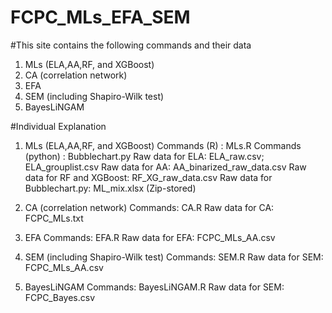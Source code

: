 # FCPC_MLs_EFA_SEM

#This site contains the following commands and their data
1. MLs (ELA,AA,RF, and XGBoost)
2. CA (correlation network)
3. EFA
4. SEM (including Shapiro-Wilk test)
5. BayesLiNGAM

#Individual Explanation
1. MLs (ELA,AA,RF, and XGBoost)
   Commands (R) : MLs.R
   Commands (python) : Bubblechart.py
   Raw data for ELA: ELA_raw.csv; ELA_grouplist.csv
   Raw data for AA: AA_binarized_raw_data.csv
   Raw data for RF and XGBoost: RF_XG_raw_data.csv
   Raw data for Bubblechart.py: ML_mix.xlsx (Zip-stored)
   
2. CA (correlation network)
   Commands: CA.R
   Raw data for CA: FCPC_MLs.txt

3. EFA
   Commands: EFA.R
   Raw data for EFA: FCPC_MLs_AA.csv

4. SEM (including Shapiro-Wilk test)
   Commands: SEM.R
   Raw data for SEM: FCPC_MLs_AA.csv

5. BayesLiNGAM
   Commands: BayesLiNGAM.R
   Raw data for SEM: FCPC_Bayes.csv
